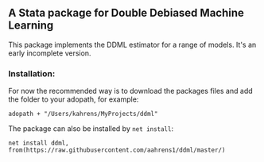 ## A Stata package for Double Debiased Machine Learning

This package implements the DDML estimator for a range of models. 
It's an early incomplete version.


### Installation:
For now the recommended way is to download the packages files and add the folder 
to your adopath, for example:
```
adopath + "/Users/kahrens/MyProjects/ddml"
```

The package can also be installed by `net install`: 
```
net install ddml, from(https://raw.githubusercontent.com/aahrens1/ddml/master/)
```